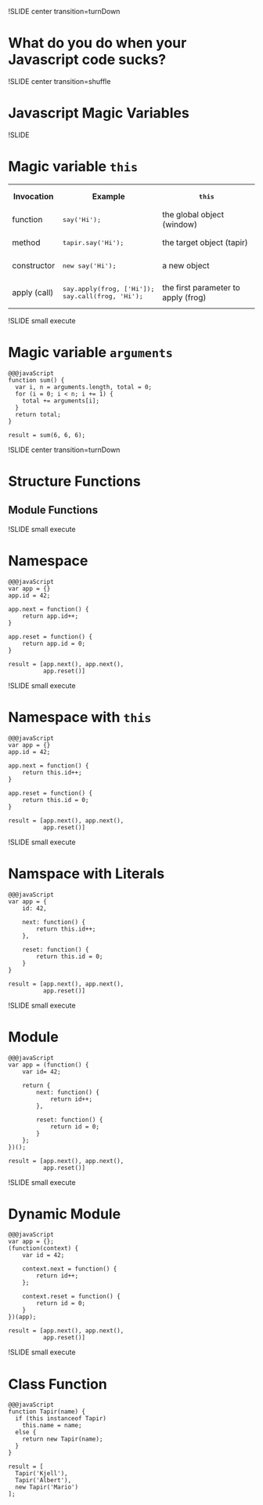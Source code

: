 !SLIDE center transition=turnDown
# What do you do when your Javascript code sucks?

!SLIDE center transition=shuffle
# Javascript Magic Variables

!SLIDE 
# Magic variable `this`

<table>
<tr>
<th>Invocation</th>
<th>Example</th>
<th><pre>this</pre></th>
</tr>
<tr>
<td>function</td>
<td><pre>say('Hi');</pre></td>
<td>the global object (window)</td>
</tr>
<tr>
<td>method</td>
<td><pre>tapir.say('Hi');</pre></td>
<td>the target object (tapir)</td>
</tr>
<tr>
<td>constructor</td>
<td><pre>new say('Hi');</pre></td>
<td>a new object</td>
</tr>
<tr>
<td>apply (call)</td>
<td><pre>say.apply(frog, ['Hi']);
say.call(frog, 'Hi');
</pre></td>
<td>the first parameter to apply (frog)</td>
</tr>
</table>


!SLIDE small execute
# Magic variable `arguments`

    @@@javaScript
    function sum() {
      var i, n = arguments.length, total = 0;
      for (i = 0; i < n; i += 1) {
        total += arguments[i];
      }
      return total;
    }
    
    result = sum(6, 6, 6);


!SLIDE center transition=turnDown
# Structure Functions
## Module Functions


!SLIDE small execute
# Namespace

    @@@javaScript
    var app = {}
    app.id = 42;

    app.next = function() {
        return app.id++;
    }

    app.reset = function() {
        return app.id = 0;
    }

    result = [app.next(), app.next(),
              app.reset()]


!SLIDE small execute
# Namespace with `this`

    @@@javaScript
    var app = {}
    app.id = 42;

    app.next = function() {
        return this.id++;
    }

    app.reset = function() {
        return this.id = 0;
    }

    result = [app.next(), app.next(),
              app.reset()]




!SLIDE small execute
# Namspace with Literals
    @@@javaScript
    var app = {
        id: 42,

        next: function() {
            return this.id++;
        },

        reset: function() {
            return this.id = 0;
        }
    }

    result = [app.next(), app.next(),
              app.reset()]



!SLIDE small execute
# Module

    @@@javaScript
    var app = (function() {
        var id= 42;

        return {
            next: function() {
                return id++;
            },

            reset: function() {
                return id = 0;
            }
        };
    })();	

    result = [app.next(), app.next(),
              app.reset()]

!SLIDE small execute
# Dynamic Module

    @@@javaScript
    var app = {};
    (function(context) {
        var id = 42;

        context.next = function() {
            return id++;
        };

        context.reset = function() {
            return id = 0;
        }
    })(app);

    result = [app.next(), app.next(),
              app.reset()]

!SLIDE small execute
# Class Function

    @@@javaScript
    function Tapir(name) {
      if (this instanceof Tapir)
        this.name = name;
      else {
        return new Tapir(name);
      }
    }

    result = [
      Tapir('Kjell'),
      Tapir('Albert'),
      new Tapir('Mario')
    ];
